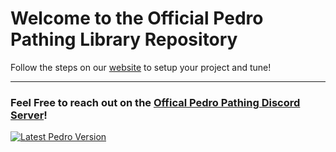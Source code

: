# Welcome to the Official Pedro Pathing Library Repository 

Follow the steps on our [website](https://pedropathing.com/) to setup your project and tune!

---

### Feel Free to reach out on the [Offical Pedro Pathing Discord Server](https://discord.gg/2GfC4qBP5s)!


[![Latest Pedro Version](https://img.shields.io/badge/dynamic/xml?url=https%3A%2F%2Fpedro-pathing.github.io%2Fmaven.pedropathing.com%2Fcom%2Fpedropathing%2Fftc%2Fmaven-metadata.xml&query=%2Fmetadata%2Fversioning%2Flatest&style=for-the-badge&label=Build&labelColor=111111&color=7b39ab)](https://github.com/Pedro-Pathing/)
<!--
---

# Release History

## v1.0.3

Library: https://github.com/Pedro-Pathing/PedroPathing/releases/tag/v1.0.3
Quickstart: https://github.com/Pedro-Pathing/Quickstart/releases/tag/v1.0.3

- Fixed a  bug that caused follower constants to be updated by user input AFTER follower was already created, causing hardwareMap issues.
- Removed 2 Parameters from Follower and PoseUpdater (two classes), now you have to call `Constants.setConstants(FConstants.class, LConstants.class);` before initalizing the Follower.
- Added Power Caching

----------

## v1.0.2

Library: https://github.com/Pedro-Pathing/PedroPathing/releases/tag/v1.0.2
Quickstart: https://github.com/Pedro-Pathing/Quickstart/releases/tag/v1.0.2

- Fixed a bug that causes the left motors to always be reversed 
- Fixed a bug that would cause driveLeftVector to be always the default value
- Added a debug method to ConstantsUser.java
- Fixed the spelling of `FollowerConstants.useBreakModeInTeleOp` to `FollowerConstants.useBrakeModeInTeleOp`

----------

## v1.0.1

Library: https://github.com/Pedro-Pathing/PedroPathing/releases/tag/v1.0.1
Quickstart: https://github.com/Pedro-Pathing/Quickstart/releases/tag/v1.0.1

Add `FollowerConstants.useBreakModeInTeleOp` - It allows you to use brake mode for your drivetrain motors instead of float during teleop.

----------

## v1.0.0

Library: https://github.com/Pedro-Pathing/PedroPathing/releases/tag/v1.0.0
Quickstart: https://github.com/Pedro-Pathing/Quickstart/releases/tag/v1.0.0


The first release of Pedro Pathing in its library form.

Follow the instructions on the [website ](https://pedropathing.com/) to setup your project.

The Official Quickstart: https://github.com/Pedro-Pathing/Quickstart/

----------



